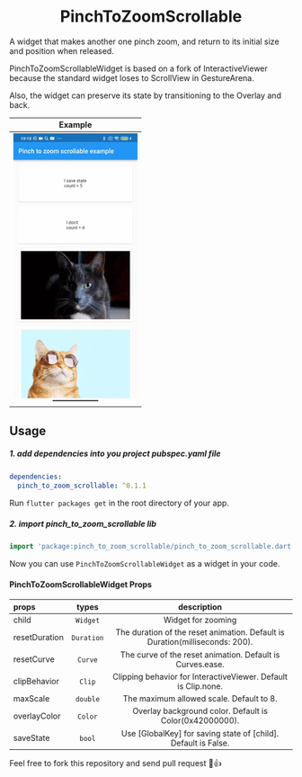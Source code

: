 <div align="center" style="text-align:center">
<h1 align="center">PinchToZoomScrollable</h1>
</div>

A widget that makes another one pinch zoom, and return to its initial size and position when released.

PinchToZoomScrollableWidget is based on a fork of InteractiveViewer because the standard widget loses to ScrollView in GestureArena.

Also, the widget can preserve its state by transitioning to the Overlay and back.

| Example                        |
|--------------------------------|
| ![Example](images/example.gif) |

## Usage

##### 1. add dependencies into you project pubspec.yaml file

```yaml
dependencies:
  pinch_to_zoom_scrollable: ^0.1.1
```

Run `flutter packages get` in the root directory of your app.

##### 2. import pinch_to_zoom_scrollable lib

```dart
import 'package:pinch_to_zoom_scrollable/pinch_to_zoom_scrollable.dart';
```

Now you can use `PinchToZoomScrollableWidget` as a widget in your code.

#### PinchToZoomScrollableWidget Props

| props         |   types    |                                 description                                  |
|:--------------|:----------:|:----------------------------------------------------------------------------:|
| child         |  `Widget`  |                              Widget for zooming                              |
| resetDuration | `Duration` | The duration of the reset animation. Default is Duration(milliseconds: 200). |
| resetCurve    |  `Curve`   |          The curve of the reset animation. Default is Curves.ease.           |
| clipBehavior  |   `Clip`   |        Clipping behavior for InteractiveViewer. Default is Clip.none.        |
| maxScale      |  `double`  |                   The maximum allowed scale. Default to 8.                   |
| overlayColor  |  `Color`   |           Overlay background color. Default is Color(0x42000000).            |
| saveState     |   `bool`   |        Use [GlobalKey] for saving state of [child]. Default is False.        |

Feel free to fork this repository and send pull request 🏁👍
